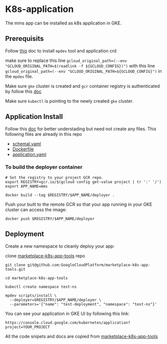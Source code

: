 # K8s-application

The mms app can be installed as k8s application in GKE.

## Prerequisits

Follow [this](https://github.com/GoogleCloudPlatform/marketplace-k8s-app-tools/blob/master/docs/tool-prerequisites.md) doc to install `mpdev` tool and application crd

make sure to replace this line `gcloud_original_path=(--env "GCLOUD_ORIGINAL_PATH=$(readlink -f ${GCLOUD_CONFIG})")` with this line `gcloud_original_path=(--env "GCLOUD_ORIGINAL_PATH=${GCLOUD_CONFIG}")` in the `mpdev` file.

Make sure `gke` cluster is created and `gcr` container registry is authenticated by follow this [doc](https://cloud.google.com/container-registry/docs/advanced-authentication)

Make sure `kubectl` is pointing to the newly created `gke` cluster.

## Application Install

Follow this [doc](https://github.com/GoogleCloudPlatform/marketplace-k8s-app-tools/blob/master/docs/building-deployer-helm.md) for better understading but need not create any files.
This following files are already in this repo

- [schemal.yaml](schema.yaml)
- [Dockerfile](Dockerfile)
- [application.yaml](chart/mms/templates/application.yaml)

### To build the deployer container

```console
# Set the registry to your project GCR repo.
export REGISTRY=gcr.io/$(gcloud config get-value project | tr ':' '/')
export APP_NAME=mms

docker build --tag $REGISTRY/$APP_NAME/deployer .
```

Push your built to the remote GCR so that your app running in your GKE cluster can access the image:

```console
docker push $REGISTRY/$APP_NAME/deployer
```

## Deployment

Create a new namespace to cleanly deploy your app:

clone [marketplace-k8s-app-tools](
https://github.com/GoogleCloudPlatform/marketplace-k8s-app-tools) repo

```console
git clone git@github.com:GoogleCloudPlatform/marketplace-k8s-app-tools.git

cd marketplace-k8s-app-tools

kubectl create namespace test-ns

mpdev scripts/install \
  --deployer=$REGISTRY/$APP_NAME/deployer \
  --parameters='{"name": "test-deployment", "namespace": "test-ns"}'
```

You can see your application in GKE UI by following this link:

```console
https://console.cloud.google.com/kubernetes/application?project=YOUR_PROJECT
```


All the code snipets and docs are copied from [marketplace-k8s-app-tools](
https://github.com/GoogleCloudPlatform/marketplace-k8s-app-tools)
